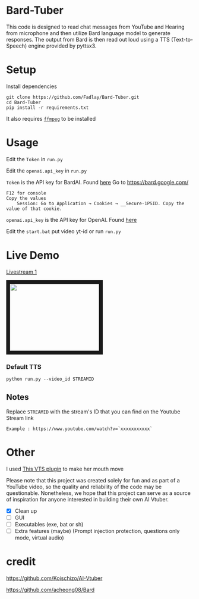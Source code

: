 # Bard-Tuber
This code is designed to read chat messages from YouTube and Hearing from microphone and then utilize Bard language model to generate responses. The output from Bard is then read out loud using a TTS (Text-to-Speech) engine provided by pyttsx3.


# Setup
Install dependencies
```
git clone https://github.com/Fadlay/Bard-Tuber.git
cd Bard-Tuber
pip install -r requirements.txt
```
It also requires [`ffmpeg`](https://ffmpeg.org/) to be installed

# Usage
Edit the `Token` in `run.py`

Edit the `openai.api_key` in `run.py`

`Token` is the API key for BardAI. Found [here](https://bard.google.com/)
Go to https://bard.google.com/

```
F12 for console
Copy the values
    Session: Go to Application → Cookies → __Secure-1PSID. Copy the value of that cookie.
```

`openai.api_key` is the API key for OpenAI. Found [here](https://platform.openai.com/account/api-keys)

Edit the `start.bat` put video yt-id or run `run.py`

# Live Demo
[Livestream 1](https://www.youtube.com/watch?v=C8meEWtFVtU)

<a href="http://www.youtube.com/watch?feature=player_embedded&v=C8meEWtFVtU
" target="_blank"><img src="http://img.youtube.com/vi/rSrkpsWZjyg/0.jpg" 
alt="" width="240" height="180" border="10" /></a>

### Default TTS
```
python run.py --video_id STREAMID 
```
## Notes
Replace `STREAMID` with the stream's ID that you can find on the Youtube Stream link

```
Example : https://www.youtube.com/watch?v=`xxxxxxxxxxx`
```

# Other
I used [This VTS plugin](https://lualucky.itch.io/vts-desktop-audio-plugin) to make her mouth move

Please note that this project was created solely for fun and as part of a YouTube video, so the quality and reliability of the code may be questionable. Nonetheless, we hope that this project can serve as a source of inspiration for anyone interested in building their own AI Vtuber.

- [x] Clean up
- [ ] GUI
- [ ] Executables (exe, bat or sh)
- [ ] Extra features (maybe) (Prompt injection protection, questions only mode, virtual audio)

# credit
https://github.com/Koischizo/AI-Vtuber

https://github.com/acheong08/Bard
